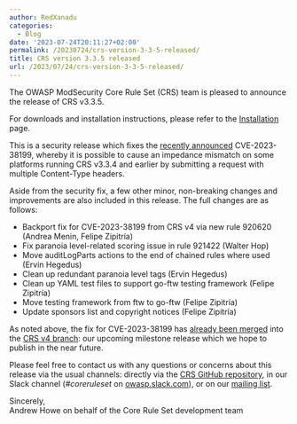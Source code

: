 ```yaml
---
author: RedXanadu
categories:
  - Blog
date: '2023-07-24T20:11:27+02:00'
permalink: /20230724/crs-version-3-3-5-released/
title: CRS version 3.3.5 released
url: /2023/07/24/crs-version-3-3-5-released/
---
```



The OWASP ModSecurity Core Rule Set (CRS) team is pleased to announce the release of CRS v3.3.5.

For downloads and installation instructions, please refer to the [Installation](https://coreruleset.org/installation/) page.

This is a security release which fixes the [recently announced](https://coreruleset.org/20230717/cve-2023-38199-multiple-content-type-headers/) CVE-2023-38199, whereby it is possible to cause an impedance mismatch on some platforms running CRS v3.3.4 and earlier by submitting a request with multiple Content-Type headers.

Aside from the security fix, a few other minor, non-breaking changes and improvements are also included in this release. The full changes are as follows:

- Backport fix for CVE-2023-38199 from CRS v4 via new rule 920620 (Andrea Menin, Felipe Zipitría)
- Fix paranoia level-related scoring issue in rule 921422 (Walter Hop)
- Move auditLogParts actions to the end of chained rules where used (Ervin Hegedus)
- Clean up redundant paranoia level tags (Ervin Hegedus)
- Clean up YAML test files to support go-ftw testing framework (Felipe Zipitría)
- Move testing framework from ftw to go-ftw (Felipe Zipitría)
- Update sponsors list and copyright notices (Felipe Zipitría)

As noted above, the fix for CVE-2023-38199 has [already been merged](https://github.com/coreruleset/coreruleset/pull/3237) into the [CRS v4 branch](https://github.com/coreruleset/coreruleset/tree/v4.0/dev): our upcoming milestone release which we hope to publish in the near future.

Please feel free to contact us with any questions or concerns about this release via the usual channels: directly via the [CRS GitHub repository](https://github.com/coreruleset/coreruleset), in our Slack channel (*\#coreruleset* on [owasp.slack.com](https://owasp.slack.com/)), or on our [mailing list](https://groups.google.com/a/owasp.org/g/modsecurity-core-rule-set-project).

Sincerely,  
Andrew Howe on behalf of the Core Rule Set development team
